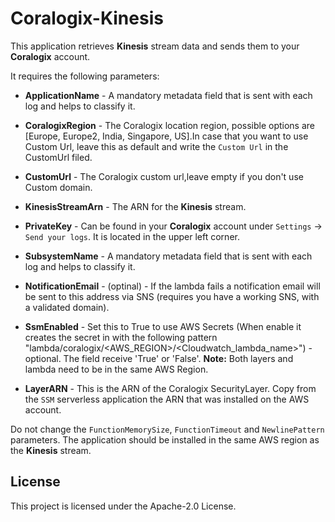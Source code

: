 # Coralogix-Kinesis

This application retrieves **Kinesis** stream data and sends them to your **Coralogix** account.

It requires the following parameters:
* **ApplicationName** - A mandatory metadata field that is sent with each log and helps to classify it.
* **CoralogixRegion** - The Coralogix location region, possible options are [Europe, Europe2, India, Singapore, US].In case that you want to use Custom Url, leave this as default and write the `Custom Url` in the CustomUrl filed.
* **CustomUrl** - The Coralogix custom url,leave empty if you don't use Custom domain.
* **KinesisStreamArn** - The ARN for the **Kinesis** stream.
* **PrivateKey** - Can be found in your **Coralogix** account under `Settings` -> `Send your logs`. It is located in the upper left corner.
* **SubsystemName** - A mandatory metadata field that is sent with each log and helps to classify it.
* **NotificationEmail** - (optinal) - If the lambda fails a notification email will be sent to this address via SNS (requires you have a working SNS, with a validated domain).
* **SsmEnabled** - Set this to True to use AWS Secrets  (When enable it creates the secret in with the following pattern "lambda/coralogix/<AWS_REGION>/<Cloudwatch_lambda_name>") - optional. The field receive 'True' or 'False'. 
**Note:** Both layers and lambda need to be in the same AWS Region.

* **LayerARN** - This is the ARN of the Coralogix SecurityLayer. Copy from the ``SSM`` serverless application the ARN that was installed on the AWS account. 

Do not change the `FunctionMemorySize`, `FunctionTimeout` and `NewlinePattern` parameters. The application should be installed in the same AWS region as the **Kinesis** stream.

## License

This project is licensed under the Apache-2.0 License.
